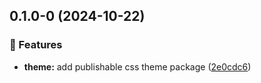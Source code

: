 ## 0.1.0-0 (2024-10-22)

### 🚀 Features

- **theme:** add publishable css theme package ([2e0cdc6](https://github.com/Utdanningsdirektoratet/designsystem/commit/2e0cdc6))